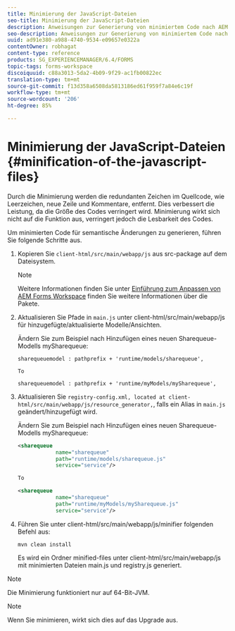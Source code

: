 ```yaml
---
title: Minimierung der JavaScript-Dateien
seo-title: Minimierung der JavaScript-Dateien
description: Anweisungen zur Generierung von minimiertem Code nach AEM Forms Workspace-Anpassungen zur Optimierung der JS-Dateien für das Web.
seo-description: Anweisungen zur Generierung von minimiertem Code nach AEM Forms Workspace-Anpassungen zur Optimierung der JS-Dateien für das Web.
uuid: ad91e380-a988-4740-9534-e09657e0322a
contentOwner: robhagat
content-type: reference
products: SG_EXPERIENCEMANAGER/6.4/FORMS
topic-tags: forms-workspace
discoiquuid: c88a3013-5da2-4b09-9f29-ac1fb00822ec
translation-type: tm+mt
source-git-commit: f13d358a6508da5813186ed61f959f7a84e6c19f
workflow-type: tm+mt
source-wordcount: '206'
ht-degree: 85%

---
```



# Minimierung der JavaScript-Dateien {#minification-of-the-javascript-files}

Durch die Minimierung werden die redundanten Zeichen im Quellcode, wie Leerzeichen, neue Zeile und Kommentare, entfernt. Dies verbessert die Leistung, da die Größe des Codes verringert wird. Minimierung wirkt sich nicht auf die Funktion aus, verringert jedoch die Lesbarkeit des Codes.

Um minimierten Code für semantische Änderungen zu generieren, führen Sie folgende Schritte aus.

1. Kopieren Sie `client-html/src/main/webapp/js` aus src-package auf dem Dateisystem.

   >[!NOTE]
   >
   >Weitere Informationen finden Sie unter [Einführung zum Anpassen von AEM Forms Workspace](/help/forms/using/introduction-customizing-html-workspace.md) finden Sie weitere Informationen über die Pakete.

1. Aktualisieren Sie Pfade in `main.js` unter client-html/src/main/webapp/js für hinzugefügte/aktualisierte Modelle/Ansichten.

   Ändern Sie zum Beispiel nach Hinzufügen eines neuen Sharequeue-Modells mySharequeue:

   ```
   sharequeuemodel : pathprefix + 'runtime/models/sharequeue',
   
   To
   
   sharequeuemodel : pathprefix + 'runtime/myModels/mySharequeue',
   ```

1. Aktualisieren Sie `registry-config.xml, located at client-html/src/main/webapp/js/resource_generator,`, falls ein Alias in `main.js` geändert/hinzugefügt wird.

   Ändern Sie zum Beispiel nach Hinzufügen eines neuen Sharequeue-Modells mySharequeue:

   ```xml
   <sharequeue
               name="sharequeue"
               path="runtime/models/sharequeue.js"
               service="service"/>
   
   To
   
   <sharequeue
               name="sharequeue"
               path="runtime/myModels/mySharequeue.js"
               service="service"/>
   ```

1. Führen Sie unter client-html/src/main/webapp/js/minifier folgenden Befehl aus:

   ```shell
   mvn clean install
   ```

   Es wird ein Ordner minified-files unter client-html/src/main/webapp/js mit minimierten Dateien main.js und registry.js generiert.

>[!NOTE]
>
>Die Minimierung funktioniert nur auf 64-Bit-JVM.

>[!NOTE]
>
>Wenn Sie minimieren, wirkt sich dies auf das Upgrade aus.
